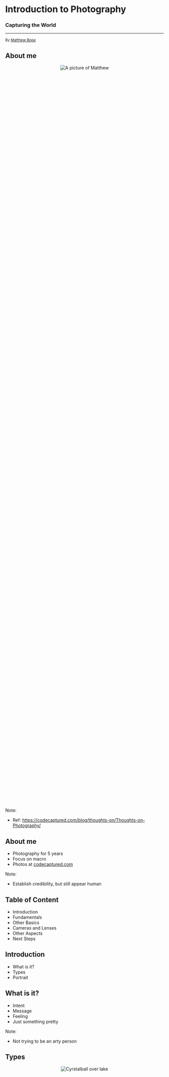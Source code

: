 # Introduction to Photography

### Capturing the World

<hr>

<small>By [Matthew Booe](http://www.matthewbooe.com)</small>



## About me

<p style="display: flex; justify-content: center; height: 60%;">
	<img src="images/about-me.jpg" alt="A picture of Matthew"></img>
</p>

Note:
- Ref: https://codecaptured.com/blog/thoughts-on/Thoughts-on-Photography/


## About me

- Photography for 5 years
- Focus on macro
- Photos at [codecaptured.com](https://codecaptured.com)

Note:
- Establish credibility, but still appear human



## Table of Content <!-- .element: style="color: #E74727;" -->

- Introduction
- Fundamentals
- Other Basics
- Cameras and Lenses
- Other Aspects
- Next Steps



## Introduction <!-- .element: style="color: #E74727;" -->

- What is it?
- Types
- Portrait



## What is it?

- Intent
- Message
- Feeling
- Just something pretty

Note:
- Not trying to be an arty person



## Types

<p style="display: flex; justify-content: center; height: 50%;">
	<img src="images/styles.jpg" alt="Cyrstalball over lake"></img>
</p>

Note:
- Ref: https://tdimension.wordpress.com/2016/11/30/photography-1001-crystal-ball-photography/


## Portrait

<p style="display: flex; justify-content: center; height: 35%;">
	<img src="images/portrait.jpg" alt="Young man in field"></img>
</p>

Note:
- Ref: https://i.pinimg.com/originals/48/4a/0a/484a0a18d80f36d824e34ce071e1a4dd.jpg


## Landscape

<p style="display: flex; justify-content: center; height: 50%;">
	<img src="images/landscape.jpg" alt="Tree in infront of mountain in sunset"></img>
</p>

Note:
- Ref: https://cdn.photographylife.com/wp-content/uploads/2017/01/Telephoto-lens-for-landscape-photography.jpg


## Street

<p style="display: flex; justify-content: center; height: 40%;">
	<img src="images/street.jpg" alt="Kids playing in alley"></img>
</p>

Note:
- Ref: https://www.demilked.com/magazine/wp-content/uploads/2014/04/new-york-chicago-street-photography-vivian-maier-18.jpg


## Event

<p style="display: flex; justify-content: center; height: 60%;">
	<img src="images/event.jpg" alt="Crowd of people in party"></img>
</p>

Note:
- Ref: https://newznew.com/wp-content/uploads/2017/10/Event-Photography-2.jpg


## Macro

<p style="display: flex; justify-content: center; height: 60%;">
	<img src="images/macro.jpg" alt="Close up of dandelion"></img>
</p>

Note:
- Ref: https://tdimension.wordpress.com/2016/11/30/photography-1001-crystal-ball-photography/


## Astrophotography

<p style="display: flex; justify-content: center; height: 60%;">
	<img src="images/astrophotography.jpg" alt="Galaxy oveer highlight"></img>
</p>

Note:
- Ref: https://iso.500px.com/wp-content/uploads/2014/08/2048-7.jpg


## Architecture

<p style="display: flex; justify-content: center; height: 45%;">
	<img src="images/architecture.jpg" alt="Skyscrappers over city"></img>
</p>

Note:
- Ref: https://simonharveyphotography.files.wordpress.com/2012/11/sjh7424_25_26_27_28_29_30.jpg


## Drone

<p style="display: flex; justify-content: center; height: 25%;">
	<img src="images/drone.jpg" alt="Underwater small plane"></img>
</p>

Note:
- Ref: https://i.pinimg.com/originals/7d/fc/d4/7dfcd4f350bc83e49128437bf3b00e4b.jpg


## Sport

<p style="display: flex; justify-content: center; height: 50%;">
	<img src="images/sport.jpg" alt="Womman playing soccer"></img>
</p>

Note:
- Ref: https://cdn.photographylife.com/wp-content/uploads/2016/08/soccer2.jpg


## Wildlife

<p style="display: flex; justify-content: center; height: 50%;">
	<img src="images/wildlife.jpg" alt="Squirel yawning"></img>
</p>

Note:
- Ref: https://s23527.pcdn.co/wp-content/uploads/2018/09/Mary-McGowan_Caught-In-The-Act_00001294.jpg.optimal.jpg


## Composite

<p style="display: flex; justify-content: center; height: 45%;">
	<img src="images/composite.jpg" alt="Man climbing into moon"></img>
</p>

Note:
- Ref: https://static.boredpanda.com/blog/wp-content/uploads/2015/07/I-Make-Surreal-Composite-__880.jpg



## Style

- Subject matter
- Color, texture, layout
- Theme
	- "To share the hidden beauty of the everyday world" <!-- .element: style="color: #E74727;" -->

Note:
- How to make your photography yours



## Fundamentals <!-- .element: style="color: #E74727;" -->

- Focus
- Composition
- Exposure



## Focus

<blockquote>
	"The distinctness or clarity of an image rendered by an optical system."
	<hr>
	<cite>thefreedictionary.com</cite>
</blockquote>


## Focus

<blockquote>
	"A center of interest or activity."
	<hr>
	<cite>thefreedictionary.com</cite>
</blockquote>


## Focus

<blockquote>
	"A plane of clarity"
	<hr>
	<cite>Me</cite>
</blockquote>


## Focus

<p style="display: flex; justify-content: center; height: 50%;">
	<img src="images/focus.jpg" alt="Dragonfly on grass"></img>
</p>

Note:
- Ref: https://photographylife.com/understanding-focus-in-photography


## Manual Focus

- More control, but slow
- Auto focus can fail
	- Reflective or small items
- Good practice


## Auto Focus

- Practical and fast
- Continuous vs Single
- Area Modes

Note:
- Continuous is great for moving targets, but need to practice with it
- Different modes for the size of subject


## Practice <!-- .element: style="color: #E74727;" -->

<!-- .slide: data-background-image="images/practice-3.gif" data-background-size="70%" -->

<!-- The Gif is done kinda hack-y to make it big enough -->

Note:
- Ref: https://media.giphy.com/media/a0QlNFxlTCba8/giphy.gif



## Composition

<blockquote>
	"The manner in which such parts are combined or related"
	<hr>
	<cite>thefreedictionary.com</cite>
</blockquote>


## Composition

<p style="display: flex; justify-content: center; height: 60%;">
	<img src="images/composition.jpg" alt="A yellow crab in the sand"></img>
</p>

Note:
- Ref: https://photographylife.com/composition-tips-for-beginners


## Points and Lines

<p style="display: flex; justify-content: center; height: 40%;">
	<img src="images/lines.jpg" alt="A woman walking down stairs"></img>
</p>

Note:
- Breaking the scene and directing view
- Ref: https://drscdn.500px.org/photo/90922299/m%3D900_k%3D1_a%3D1/v2?sig=7afb73af71d1aa160051c21bd25b64e0f0d31e0f5889851a09e1d608cd33a73e


## Foreground and background

<p style="display: flex; justify-content: center; height: 60%;">
	<img src="images/foreground.jpg" alt="A bird standing with bridge in background"></img>
</p>

Note:
- Add visual interest and more context
- Ref: https://pstbqpil.files.wordpress.com/2012/03/seagull-in-the-foreground-robert-moses-bridge-in-the-background-vicki-jauron.jpg


## Perspective

<p style="display: flex; justify-content: center; height: 45%;">
	<img src="images/perspective.jpg" alt="A little girl pointing at the top of the Eiffel tower"></img>
</p>

Note:
- Both in a literal way and metaphorical one
- Ref: https://farm2.static.flickr.com/1192/1197168132_e13a091128_o.jpg


## Balance

<p style="display: flex; justify-content: center; height: 60%;">
	<img src="images/balance.jpg" alt="A dragon fly in the sunset"></img>
</p>

Note:
- Prevent an element from overpowering, or do that on purpose
- Ref: https://cdn.photographylife.com/wp-content/uploads/2017/01/Heavy-element-balancing-lighter-element.jpg


## Space

<p style="display: flex; justify-content: center; height: 60%;">
	<img src="images/positive.jpg" alt="A dead tree with perched birds in sky"></img>
</p>

Note:
- Let things breathe, lead, or stand out
- Ref: https://cdn.photographylife.com/wp-content/uploads/2017/01/Lots-of-negative-space-960x636.jpg


## Patterns

<p style="display: flex; justify-content: center; height: 85%;">
	<img src="images/patterns.jpg" alt="Snow and rocky landscape in the setting sun"></img>
</p>

Note:
- Patterns are comfortable, so think about breaking them
- Ref: https://cdn.photographylife.com/wp-content/uploads/2017/01/Similar-shape-in-rocks-and-clouds.jpg


## Presets

- Good go to
- Solid for a reason
- Rules are meant to be broken


## Rule of Thirds

<p style="display: flex; justify-content: center; height: 55%;">
	<img src="images/rule-of-thirds.png" alt="A shadow of a man with surf board on beach"></img>
</p>

Note:
- Some people split into fourths too
- Ref: https://nfoxphotography.files.wordpress.com/2014/11/rule-of-thirds-example.png


## Golden Spiral

<p style="display: flex; justify-content: center; height: 50%;">
	<img src="images/golden-spiral.jpg" alt="A yellow crab in the sand"></img>
</p>

Note:
- Content filling this space, people look at eyes
- Ref: https://www.picmonkey.com/blog/wp-content/uploads/2016/09/Golden-ratio-portrait.jpg


## Practice <!-- .element: style="color: #E74727;" -->

<!-- .slide: data-background-image="images/practice-2.gif" data-background-size="70%" -->

Note:
- Ref: https://66.media.tumblr.com/3c451c21479835579118ff84a97c5976/tumblr_ouvxc3O5Gb1qbrivdo1_500.gif



## Exposure

<blockquote>
	"The amount of light per unit area"
	<hr>
	<cite>thefreedictionary.com</cite>
</blockquote>


## Exposure

<blockquote>
	"Determines the brightness or darkness of an image, and more"
	<hr>
	<cite>wikipedia.com</cite>
</blockquote>


## The Triangle

- Three balancing components
	- Aperture
	- Shutter Speed
	- ISO
- Manual vs Priority mode

Note:
- Manual gives you full control
- Priority lets you control one components and it auto does the others


## Aperture

- The size of the opening in a lens
- f/32 is small, f/2 is large
- Affects depths of field

Note:
- Measured in f-stops, size of opening / actual size
- We will discuss depth of field more later, but smaller aperture will produce small depth of field


## Aperture

<p style="display: flex; justify-content: center; height: 60%;">
	<img src="images/aperture.jpg" alt="Various apeature sizes"></img>
</p>

Note:
Ref: https://i.ytimg.com/vi/F8T94sdiNjc/maxresdefault.jpg


## Shutter Speed

- Amount of time the senor is exposed
- 1/300s vs 5 minute
- Longer = more light
- Keep in mind subject

Note:
- Measured in fractions of a second to minutes
- Tripod helps to increase length of time, because hands shake to much, even when propped


## Shutter Speed

<p style="display: flex; justify-content: center; height: 60%;">
	<img src="images/shutter-speed.jpg" alt="Various shuter speeds"></img>
</p>

Note:
- Ref: https://3.bp.blogspot.com/-nCTwM2AKTb4/T_tEO1NRXtI/AAAAAAAAAiM/JH0ak56vQjM/s1600/ShutterSpeed+pic.JPG


## ISO

- Camera's sensitivity to light
- Artificially brightness an image
- More is brighter but causes "noise"


## ISO

<p style="display: flex; justify-content: center; height: 60%;">
	<img src="images/iso.jpg" alt="ISO comparison"></img>
</p>

Note:
- Ref: https://withmanish.com/wp-content/uploads/2017/10/What-does-ISO-Do.jpg



## Long Practice <!-- .element: style="color: #E74727;" -->

<!-- .slide: data-background-image="images/practice-4.gif" data-background-size="70%" -->

Note:
- Ref: https://i.kinja-img.com/gawker-media/image/upload/t_original/snj3tg8nceomsjnq7xpx.gif



## Other Basics <!-- .element: style="color: #E74727;" -->

- Sharpness
- Depth of Field
- Lighting
- White Balance
- Focal Length
- Field of View



## Sharpness

- The clarity of detail in the image
- Affected by
	- Color contrast
	- Light
	- Depth of field


## Sharpness

<p style="display: flex; justify-content: center; height: 80%;">
	<img src="images/sharpness.jpg" alt="Sharpness comparison"></img>
</p>

Note:
- Ref: https://improvephotography.com/wp-content/uploads/2014/07/sharpness-eyes-example.jpg



## Depth of Field

- Distance between the closest and farthest sharp points
- Wider aperture = smaller
- Closer = smaller


## Depth of Field

<p style="display: flex; justify-content: center; height: 50%;">
	<img src="images/depth-of-field.jpg" alt="Depth of field diagram"></img>
</p>

Note:
- Ref: https://photographylife.com/what-is-depth-of-field



## Lighting

- Electromagnetic radiation?
- More than just how much

Note:
- Wasn't sure how to describe it, hope everyone understands this


## Position

<p style="display: flex; justify-content: center; height: 15%;">
	<img src="images/position.jpg" alt="Wedding couple in dooorway"></img>
</p>

Note:
- Behind, above, in front, to the side, all affect the feeling
- Ref: https://www.creativelive.com/photography-guides/lighting-for-beginners


## Hard

<p style="display: flex; justify-content: center; height: 60%;">
	<img src="images/hard.jpg" alt="Couple in grassy field"></img>
</p>

Note:
- Hard causes noticeable shadows and back lighting
- Ref: https://www.creativelive.com/photography-guides/lighting-for-beginners


## Soft

<p style="display: flex; justify-content: center; height: 70%;">
	<img src="images/soft.jpg" alt="Headhsot of girl looking at camera"></img>
</p>

Note:
- Soft is lack of shadow, smoother quality
- Ref: https://pbblogassets.s3.amazonaws.com/uploads/2015/08/Soft-Lighting-Outside-Example.jpg


## Color

<p style="display: flex; justify-content: center; height: 65%;">
	<img src="images/color.jpg" alt="Comparison of colored lights"></img>
</p>

Note:
- Measured in kelvin
- Ref: https://www.creativelive.com/photography-guides/lighting-for-beginners


## Options

- Time of day
- Weather
- Indoor vs outdoor
- Do it yourself



## White Balance

- The shade of white influenced by lighting
- Warmer = reds and yellows
- Cooler = blues and purples
- Use white card or camera presets

Note:
- Can change white balance to adjust in-camera style
- Usually want a proper white for easier editing


## White Balance

<p style="display: flex; justify-content: center; height: 65%;">
	<img src="images/white-balance.jpg" alt="Comparison of white balnce modes"></img>
</p>

Note:
- Ref: https://www.louisdallaraphotography.com/wp-content/uploads/2012/12/white-balance.jpg



## Focal Length

- Magnification of an image
- More length = more magnification
- 50mm is considered true

Note:
- Property of a lens
- Measured in mm
- True means like our eyes see


## Focal Length

<p style="display: flex; justify-content: center; height: 75%;">
	<img src="images/focal-length.png" alt="Focal length diagram"></img>
</p>

Note:
- Ref: https://www.howtogeek.com/353144/what-is-focal-length/


## Focal Length

<p style="display: flex; justify-content: center; height: 70%;">
	<img src="images/focal-length.jpg" alt="Focal length comparison"></img>
</p>

Note:
- Ref: https://www.colesclassroom.com/wp-content/uploads/2017/04/1_GRID-Focal-Length-1_BLOG_final.jpg



## Field of View

- How wide an angle an image is
- More length = more narrow

Note:
- Property of a lens
- Related to focal length


## Field of View

<p style="display: flex; justify-content: center; height: 80%;">
	<img src="images/field-of-view.jpg" alt="Field of View comparison"></img>
</p>

Note:
- Ref: https://arqspin.com/wp-content/uploads/2013/11/field-of-view-copy.jpg



## Cameras and Lenses <!-- .element: style="color: #E74727;" -->

- Lens types
- DSLR vs Mirrorless
- Crop vs Full Frame
- Smartphone
- Other



## Lens types

- Lots of factors
- No "right" lens

Note:
- But there are often more suited lenses


## Length

- Focal length
- Field of view

Note:
- Like we just discussed


## Prime vs Variable

- Prime
	- "Faster", sharper, smaller, cheaper
- Variable
	- Versatile, need less lenses
- Not definitive

Note:
- Faster refers to bigger aperture, because you can take in more light in less time
- There are nice variable lenses that outperform primes
- There are specialized primes that are more expensive and heaver


## Holy trinity

- 16-35mm
- 24-70mm
- 70-200mm

Note:
- The idea is this covers all normal basis, but your needs will vary


## Mount type

- Physical connection to camera
	- Also electronic communication
- Manufactures can have multiple types
- Adapters to mix and match

Note:
- Electronics are used for things like auto focus and object tracking
- Each camera manufacture has at least one type of mount


## Other

- Stabilization
- Size/weight
- Full vs crop
- Specialization

Note:
- Stabilization accounts for hand movement, may create noise
- Specialization like super telephoto or macro for product or insect photography



## DSLR vs Mirrorless

- Two styles of cameras
- Different technologies
- Similar use


## DSLR

- Mirror that physically moves light to viewfinder
- Viewfinder is real time
- Older, cheaper, better battery, more lenses

Note:
- Digital Single Lens Reflex Cameras
- Viewfinder has no electronic delay
- Less electronics mean less power draw
- More lenses because those mounts have been around longer


## Mirrorless

- No mirror, viewfinder is screen
- Viewfinder shows what will be captured
- Newer tech, smaller/lighter

Note:
- Can not overstate how useful it is to see what the actual exposure being captured is
- Lenses can also be smaller to match the form factor, off load electronics
- My suggestion is to start with an entry level DSLR, because of costs, but get lenses that could work for mirrorless
- Also, need more sensor cleaning (which must be delicate), because no extra protection from mirror



## Full Frame vs Crop

- Size of the sensor
- Lenses support

Note:
- Depending on the mount, you might not be able to use a crop lens on a full frame camera or vice versa


## Full Frame

- Same as old 35mm film, industry standard
- Focal lengths are "true"
- Higher resolution, more light

Note:
- True refers to the old industry standard
- Full frame usually has nicer and more expensive options, for "professional" use


## Crop

- Smaller than full, no standard
- Increase the magnification relative to full
- Cheaper, smaller cameras

Note:
- Each manufacture usually standardizes a crop ratio, like 1.5x (full frame)


## Smartphone

- "The best camera is the one you have with you"
- Pro mode
- Some control of exposure
- RAW format

Note:
- Smartphones also use a lot of image processing


## Other

- Lighting or mic accessories
- Type of SD card
- Size of battery
- Customization
- Software experience

Note:
- Manufacture have lots of varying accessories to consider
- Nicer cameras might require more expensive SD cards
- Customization refers to how much you can tweak cameras settings to better control it



## Other Aspects <!-- .element: style="color: #E74727;" -->

- RAW vs JPEG
- Editing
- Organizing
- Sharing



## RAW vs JPEG

- RAW is a series of formats
	- Collect more data for editing
- JPEG are smaller, easier to share

Note:
- Setting in camera, RAW is preferred if you want to edit
- Size of photos makes a huge difference in storage size



## Editing

- Improve images or more artsy
- Lots of software
	- [Darktable](https://www.darktable.org/)
	- [Lightroom](https://lightroom.adobe.com/)


## Change

- Brightness
- Color
- Contrast
- Noise
- Aspect ratio

Note:
- More than this, but this is the core


## In Camera

- Don't rely on editing
- Filters
- Gels

Note:
- While learning, try getting it right in camera first
- Editing takes a while to get used to too
- Filters can polarize, protect, graduated density
- Gels colorize



## Organizing

- Folder hierarchy by date
- Software to tag and organize photos
	- [digiKam](https://www.digikam.org/)
	- [Lightroom](https://lightroom.adobe.com/)

Note:
- There are many techniques, these are just my suggestions
- Tag by location or style
- Some can recognize people too



## Sharing

- Sites have rights to your content
- Watermarks and metadata
- Alt text

Note:
- Each site is different, but generally can always hold on to it, but can advertise too
- Metadata can be stripped
- Accessibility to describe the image



## Next Steps <!-- .element: style="color: #E74727;" -->

- Make a commitment
- Grow skills



## Make a commitment

- Use your phone
- Take photos with intent
- Rent cameras and lenses

Note:
- Use your phone



## Grow skills

- Find photographers you like
- Submit work to art shows or contest
- Join groups for comments and critiques

Note:
- Learn from the style of a photographer



## Questions? <!-- .element: style="color: #E74727;" -->


## Thank you!

<!-- .slide: data-background-image="images/thank-you.gif" data-background-size="70%" -->

Note:
- Ref: https://thisweekinpinball.com/wp-content/uploads/2018/03/IsBHReF.gif



## Long Practice <!-- .element: style="color: #E74727;" -->

<!-- .slide: data-background-image="images/practice-5.gif" data-background-size="70%" -->

Note:
- Ref: https://i.pinimg.com/originals/27/74/7a/27747aa8ba697e52c9dfe6dfc1250ddf.gif
